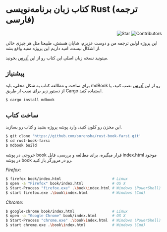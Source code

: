 # کتاب زبان برنامه‌نویسی Rust (ترجمه فارسی)

<p align="end">
  <img alt="Star" src="https://persian-badge.vercel.app/api/github/stars/sorensha/rust-book-farsi">
  <img alt="Contributors" src="https://persian-badge.vercel.app/api/github/contributors/sorensha/rust-book-farsi">
</p>
  

این پروژه اولین ترجمه من و دوست عزیزم، شایان هستش، طبیعتا مثل هر چیزی خالی از اشکال نیست، امید‌ داریم این پروژه مفید واقع بشه.

میتونید نسخه زبان اصلی این کتاب رو از این [آدرس](https://doc.rust-lang.org/book/) بخونید.

## پیشنیاز
برای ساخت و مطالعه کتاب به شکل محلی، باید mdBook رو از این [آدرس](https://github.com/rust-lang/mdBook/releases) نصب کنید، یا از دستور زیر برای نصب از طریق Cargo استفاده کنید.

```bash
$ cargo install mdbook
```

## ساخت کتاب
این مخزن رو کلون کنید، وارد پوشه پروژه بشید و کتاب رو بسازید.

```bash
$ git clone 'https://github.com/sorensha/rust-book-farsi.git'
$ cd rust-book-farsi
$ mdbook build
```

خروجی در پوشه book قرار میگیره، برای مطالعه و بررسی، فایل index.html موجود در پوشه book رو در مرورگر باز کنید.

_Firefox:_
```bash
$ firefox book/index.html                       # Linux
$ open -a "Firefox" book/index.html             # OS X
$ Start-Process "firefox.exe" .\book\index.html # Windows (PowerShell)
$ start firefox.exe .\book\index.html           # Windows (Cmd)
```

_Chrome:_
```bash
$ google-chrome book/index.html                 # Linux
$ open -a "Google Chrome" book/index.html       # OS X
$ Start-Process "chrome.exe" .\book\index.html  # Windows (PowerShell)
$ start chrome.exe .\book\index.html            # Windows (Cmd)
```
